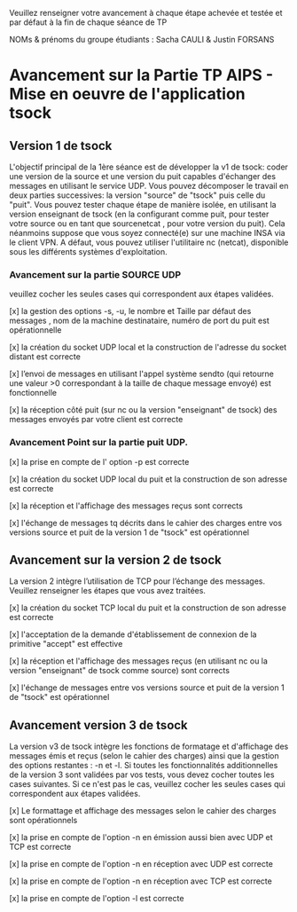 Veuillez renseigner votre avancement à chaque étape achevée et testée et par défaut à la fin de chaque séance de TP 

NOMs & prénoms du groupe étudiants :  Sacha CAULI & Justin FORSANS

# Avancement sur la Partie TP AIPS - Mise en oeuvre de l'application tsock 

## Version 1 de tsock 
L'objectif principal de la 1ère séance est de développer la v1 de tsock: coder une version de la source et une version du puit capables d'échanger des messages en utilisant le service UDP.  Vous pouvez décomposer le travail en deux parties successives: la version "source" de "tsock" puis celle du "puit". Vous pouvez tester chaque étape de manière isolée, en utilisant la version enseignant de tsock (en la configurant comme puit, pour tester votre source ou en tant que sourcenetcat , pour votre version du puit).  Cela néanmoins suppose que vous soyez connecté(e) sur une machine INSA via le client VPN. A défaut, vous pouvez  utiliser l'utilitaire nc (netcat), disponible sous les différents systèmes d'exploitation. 

### Avancement sur la partie SOURCE UDP
veuillez cocher les seules cases qui correspondent aux étapes validées.  

[x] la gestion des options -s, -u,  le nombre et Taille par défaut des messages , nom de la machine destinataire,  numéro de port du puit est opérationnelle

[x] la création du socket UDP local et la construction de l'adresse du socket distant est correcte

[x] l’envoi de  messages en utilisant l'appel système sendto (qui retourne une valeur >0 correspondant à la taille de chaque message envoyé) est fonctionnelle 

[x] la réception côté puit (sur nc ou la version "enseignant" de tsock) des messages envoyés par votre client est correcte

### Avancement Point sur la partie puit UDP.

[x] la prise en compte de l' option -p est correcte

[x] la création du socket UDP local du puit et la construction de son adresse est correcte

[x] la réception et l'affichage des messages reçus sont corrects

[x] l'échange de messages tq décrits dans le cahier des charges entre vos versions source et puit de la version 1 de "tsock" est opérationnel

## Avancement sur la version 2 de tsock
La version 2 intègre l’utilisation de TCP pour l’échange des messages. Veuillez renseigner les étapes que vous avez traitées.  

[x] la création du socket TCP local du puit et la construction de son adresse est correcte

[x] l'acceptation de la demande d'établissement de connexion de la primitive "accept" est effective 

[x] la réception et l'affichage des messages reçus  (en utilisant nc ou la version "enseignant" de tsock comme source)  sont corrects 

[x] l'échange de messages entre vos versions source et puit de la version 1 de "tsock" est opérationnel

## Avancement version 3 de tsock

La version v3 de tsock intègre les fonctions de formatage et d'affichage des messages émis et reçus (selon le cahier des charges) ainsi que la gestion des options restantes : -n  et -l. Si toutes les fonctionnalités additionnelles de la version 3 sont validées par vos tests, vous devez cocher toutes les cases suivantes. Si ce n'est pas le cas, veuillez cocher les seules cases qui correspondent aux étapes validées.  

[x] Le formattage et affichage des messages selon le cahier des charges sont opérationnels

[x] la prise en compte de l'option -n en émission aussi bien avec UDP et TCP est correcte

[x] la prise en compte de l'option -n en réception avec UDP est correcte

[x] la prise en compte de l'option -n en réception avec TCP est correcte

[x] la prise en compte de l'option -l est correcte

